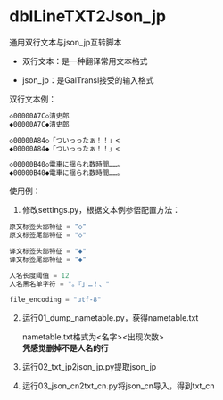 # dblLineTXT2Json_jp
通用双行文本与json_jp互转脚本


* 双行文本：是一种翻译常用文本格式

* json_jp：是GalTransl接受的输入格式

双行文本例：

```txt
◇00000A7C◇清史郎
◆00000A7C◆清史郎

◇00000A84◇「ついっったぁ！！」<
◆00000A84◆「ついっったぁ！！」<

◇00000B40◇電車に揺られ数時間……。
◆00000B40◆電車に揺られ数時間……。
```

使用例：

1. 修改settings.py，根据文本例参悟配置方法：

```python
原文标签头部特征 = "◇"
原文标签尾部特征 = "◇"

译文标签头部特征 = "◆"
译文标签尾部特征 = "◆"

人名长度阈值 = 12
人名黑名单字符 = "。『」…！、"

file_encoding = "utf-8"
```

2. 运行01_dump_nametable.py，获得nametable.txt

    nametable.txt格式为<名字><TAB><出现次数>   
    **凭感觉删掉不是人名的行**

3. 运行02_txt_jp2json_jp.py提取json_jp

4. 运行03_json_cn2txt_cn.py将json_cn导入，得到txt_cn